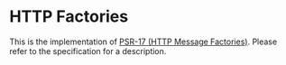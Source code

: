 HTTP Factories
==============

This is the implementation of [PSR-17 (HTTP Message Factories)][psr-17]. Please refer to the
specification for a description.

[psr-17]: https://www.php-fig.org/psr/psr-17/
